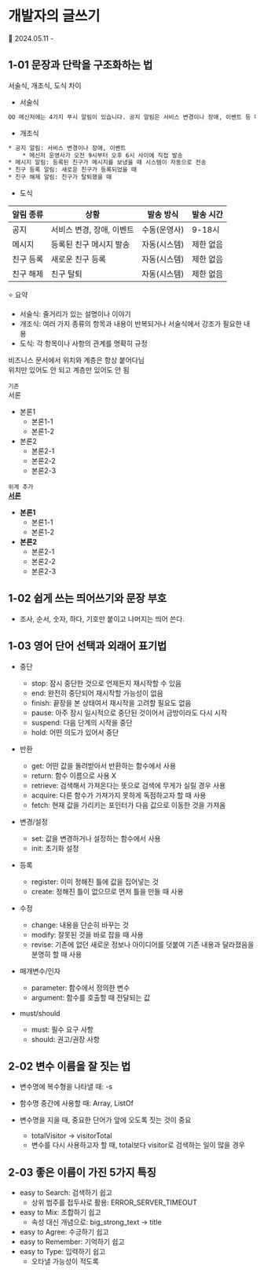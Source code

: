 # 개발자의 글쓰기

📖 2024.05.11 - 

## 1-01 문장과 단락을 구조화하는 법

서술식, 개조식, 도식 차이
* 서술식

```txt
OO 메신저에는 4가지 푸시 알림이 있습니다. 공지 알림은 서비스 변경이나 장애, 이벤트 등 메신저 운영사가 직접 보냅니다. 오전 9시부터 오후 6시 사이에만 발송합니다. 메시지 알림은 등록된 친구가 메시지를 보냈을 때 자동으로 시스템이 전송합니다. 친구 등록 알림은 새로운 친구가 등록되었을 때 알려줍니다. 친구 해제 알림은 친구가 탈퇴했을 때 알려줍니다.
```

* 개조식

```txt
* 공지 알림: 서비스 변경이나 장애, 이벤트
    * 메신저 운영사가 오전 9시부터 오후 6시 사이에 직접 발송
* 메시지 알림: 등록된 친구가 메시지를 보냈을 때 시스템이 자동으로 전송
* 친구 등록 알림: 새로운 친구가 등록되었을 때
* 친구 해제 알림: 친구가 탈퇴했을 때
```

* 도식

|알림 종류|상황|발송 방식|발송 시간|
|--------|----|--------|--------|
|공지|서비스 변경, 장애, 이벤트|수동(운영사)|9-18시|
|메시지|등록된 친구 메시지 발송|자동(시스템)|제한 없음|
|친구 등록|새로운 친구 등록|자동(시스템)|제한 없음|
|친구 해제|친구 탈퇴|자동(시스템)|제한 없음|

⭐ 요약  
* 서술식: 줄거리가 있는 설명이나 이야기
* 개조식: 여러 가지 종류의 항목과 내용이 반복되거나 서술식에서 강조가 필요한 내용
* 도식: 각 항목이나 사항의 관계를 명확히 규정

비즈니스 문서에서 위치와 계층은 항상 붙어다님  
위치만 있어도 안 되고 계층만 있어도 안 됨  

`기존`  
서론
* 본론1
    * 본론1-1
    * 본론1-2
* 본론2
    * 본론2-1
    * 본론2-2
    * 본론2-3

`위계 추가`  
<b><u>서론</u></b>
* <b>본론1</b>
    * 본론1-1
    * 본론1-2
* <b>본론2</b>
    * 본론2-1
    * 본론2-2
    * 본론2-3



## 1-02 쉽게 쓰는 띄어쓰기와 문장 부호
* 조사, 순서, 숫자, 하다, 기호만 붙이고 나머지는 띄어 쓴다.



## 1-03 영어 단어 선택과 외래어 표기법
* 중단
  * stop: 잠시 중단한 것으로 언제든지 재시작할 수 있음
  * end: 완전히 중단되어 재시작할 가능성이 없음
  * finish: 끝장을 본 상태여서 재시작을 고려할 필요도 없음
  * pause: 아주 잠시 일시적으로 중단된 것이어서 금방이라도 다시 시작
  * suspend: 다음 단계의 시작을 중단
  * hold: 어떤 의도가 있어서 중단

* 반환
  * get: 어떤 값을 돌려받아서 반환하는 함수에서 사용
  * return: 함수 이름으로 사용 X
  * retrieve: 검색해서 가져온다는 뜻으로 검색에 무게가 실릴 경우 사용
  * acquire: 다른 함수가 가져가지 못하게 독점하고자 할 때 사용
  * fetch: 현재 값을 가리키는 포인터가 다음 값으로 이동한 것을 가져옴

* 변경/설정
  * set: 값을 변경하거나 설정하는 함수에서 사용
  * init: 초기화 설정

* 등록
  * register: 이미 정해진 틀에 값을 집어넣는 것
  * create: 정해진 틀이 없으므로 먼저 틀을 만들 때 사용

* 수정
  * change: 내용을 단순히 바꾸는 것
  * modify: 잘못된 것을 바로 잡을 때 사용
  * revise: 기존에 없던 새로운 정보나 아이디어를 덧붙여 기존 내용과 달라졌음을 분명히 할 때 사용

* 매개변수/인자
  * parameter: 함수에서 정의한 변수
  * argument: 함수를 호출할 때 전달되는 값

* must/should
  * must: 필수 요구 사항
  * should: 권고/권장 사항



## 2-02 변수 이름을 잘 짓는 법
* 변수명에 복수형을 나타낼 때: -s
* 함수명 중간에 사용할 때: Array, ListOf

* 변수명을 지을 때, 중요한 단어가 앞에 오도록 짓는 것이 중요
    * totalVisitor → visitorTotal
    * 변수를 다시 사용하고자 할 때, total보다 visitor로 검색하는 일이 많을 경우



## 2-03 좋은 이름이 가진 5가지 특징
* easy to Search: 검색하기 쉽고
  * 상위 범주를 접두사로 활용: ERROR_SERVER_TIMEOUT
* easy to Mix: 조합하기 쉽고
  * 속성 대신 개념으로: big_strong_text → title
* easy to Agree: 수긍하기 쉽고
* easy to Remember: 기억하기 쉽고
* easy to Type: 입력하기 쉽고
  * 오타낼 가능성이 적도록

























































